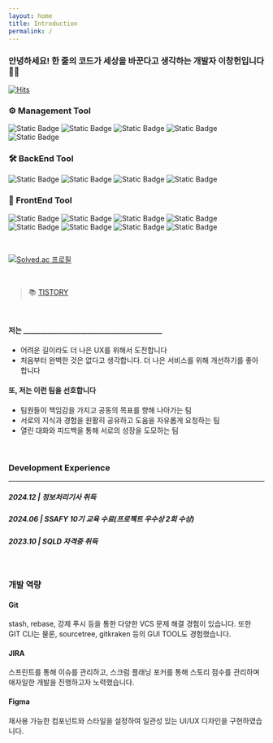 ```yaml
---
layout: home
title: Introduction
permalink: /
---
```


### 안녕하세요! 한 줄의 코드가 세상을 바꾼다고 생각하는 개발자 이창헌입니다 🙋‍♂
[![Hits](https://hits.seeyoufarm.com/api/count/incr/badge.svg?url=https%3A%2F%2Fchangbill.github.io&count_bg=%2379C83D&title_bg=%23555555&icon=&icon_color=%23E7E7E7&title=hits&edge_flat=false)](https://hits.seeyoufarm.com)

### ⚙️ Management Tool

![Static Badge](https://img.shields.io/badge/JIRA-%230052CC?style=for-the-badge&logo=jira&logoColor=white)
![Static Badge](https://img.shields.io/badge/GITLAB-%23FC6D26?style=for-the-badge&logo=gitlab&logoColor=white)
![Static Badge](https://img.shields.io/badge/FIGMA-%23F24E1E?style=for-the-badge&logo=figma&logoColor=white)
![Static Badge](https://img.shields.io/badge/NOTION-%23000000?style=for-the-badge&logo=notion&logoColor=white)
![Static Badge](https://img.shields.io/badge/Postman-FF6C37?style=for-the-badge&logo=postman&logoColor=white)

### 🛠️ BackEnd Tool

![Static Badge](https://img.shields.io/badge/INTELLIJ-black?style=for-the-badge&logo=intellijidea&logoColor=white)
![Static Badge](https://img.shields.io/badge/SPRING%20BOOT-%236DB33F?style=for-the-badge&logo=springboot&logoColor=white)
![Static Badge](https://img.shields.io/badge/SPRING-%236DB33F?style=for-the-badge&logo=spring&logoColor=white)
![Static Badge](https://img.shields.io/badge/Java-ED8B00?style=for-the-badge&logo=openjdk&logoColor=white)

### 🎀 FrontEnd Tool

![Static Badge](https://img.shields.io/badge/VSCODE-%23007ACC?style=for-the-badge&logo=visualstudiocode&logoColor=white)
![Static Badge](https://img.shields.io/badge/Flutter-02569B?style=for-the-badge&logo=flutter&logoColor=white)
![Static Badge](https://img.shields.io/badge/Dart-0175C2?style=for-the-badge&logo=dart&logoColor=white)
![Static Badge](https://img.shields.io/badge/HTML-%23E34F26?style=for-the-badge&logo=html5&logoColor=white)
![Static Badge](https://img.shields.io/badge/CSS-%231572B6?style=for-the-badge&logo=css3&logoColor=white)
![Static Badge](https://img.shields.io/badge/JAVASCRIPT-%23F7DF1E?style=for-the-badge&logo=javascript&logoColor=white)
![Static Badge](https://img.shields.io/badge/Vue.js-35495E?style=for-the-badge&logo=vue.js&logoColor=4FC08D)
![Static Badge](https://img.shields.io/badge/React-20232A?style=for-the-badge&logo=react&logoColor=61DAFB)

<br>

[![Solved.ac
프로필](http://mazassumnida.wtf/api/generate_badge?boj=changbill)](https://solved.ac/changbill)

<br>

> 📚 [TISTORY](https://poloopy.tistory.com/)

<br>

#### 저는 \_\_\_\_\_\_\_\_\_\_\_\_\_\_\_\_\_\_\_\_\_\_\_\_\_\_\_\_\_\_\_\_\_\_\_\_\_\_\_\_\_

- 어려운 길이라도 더 나은 UX를 위해서 도전합니다
- 처음부터 완벽한 것은 없다고 생각합니다. 더 나은 서비스를 위해 개선하기를 좋아합니다

#### 또, 저는 이런 팀을 선호합니다

- 팀원들이 책임감을 가지고 공동의 목표를 향해 나아가는 팀
- 서로의 지식과 경험을 원활히 공유하고 도움을 자유롭게 요청하는 팀
- 열린 대화와 피드백을 통해 서로의 성장을 도모하는 팀

<br>

### Development Experience

---

##### 2024.12 | 정보처리기사 취득

##### 2024.06 | SSAFY 10기 교육 수료(프로젝트 우수상 2회 수상)

##### 2023.10 | SQLD 자격증 취득

<br>

### 개발 역량

#### Git

stash, rebase, 강제 푸시 등을 통한 다양한 VCS 문제 해결 경험이 있습니다. 또한 GIT CLI는 물론, sourcetree, gitkraken 등의 GUI TOOL도 경험했습니다.

#### JIRA

스프린트를 통해 이슈를 관리하고, 스크럼 플래닝 포커를 통해 스토리 점수를 관리하며 애자일한 개발을 진행하고자 노력했습니다.

#### Figma

재사용 가능한 컴포넌트와 스타일을 설정하여 일관성 있는 UI/UX 디자인을 구현하였습니다.

<br>
